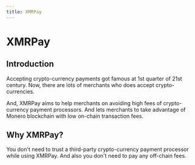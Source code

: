 ```yaml
---
title: XMRPay
---
```


# XMRPay
## Introduction
Accepting crypto-currency payments got famous at 1st quarter of 21st century. Now, there are lots of merchants who does accept crypto-currencies.


And, XMRPay aims to help merchants on avoiding high fees of crypto-currency payment processors. And lets merchants to take advantage of Monero blockchain with low on-chain transaction fees.

## Why XMRPay?
You don't need to trust a third-party crypto-currency payment processor while using XMRPay. And also you don't need to pay any off-chain fees.